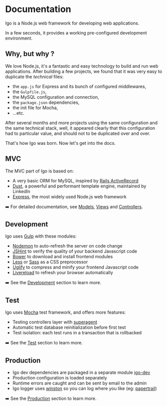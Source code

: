 
# Documentation

Igo is a Node.js web framework for developing web applications.

In a few seconds, it provides a working pre-configured development environment.

## Why, but why ?

We love Node.js, it's a fantastic and easy technology to build and run web applications.
After building a few projects, we found that it was very easy to duplicate the *technical* files:
- the `app.js` for Express and its bunch of configured middlewares,
- the `Gulpfile.js`,
- the MySQL configuration and connection,
- the `package.json` dependencies,
- the init file for Mocha,
- ...etc.

After several months and more projects using the same configuration and the same technical stack, well, it appeared clearly that this configuration had to particular value, and should not to be duplicated over and over.

That's how Igo was born. Now let's get into the docs.

## MVC
The MVC part of Igo is based on:
- A very basic ORM for MySQL, inspired by [Rails ActiveRecord](http://guides.rubyonrails.org/active_record_basics.html)
- [Dust](http://www.dustjs.com/), a powerful and performant template engine, maintained by LinkedIn
- [Express](http://expressjs.com/), the most widely used Node.js web framework

➡️ For detailed documentation, see [Models](/docs/models.md), [Views](/docs/views.md) and [Controllers](/docs/controllers.md).


## Development
Igo uses [Gulp](http://gulpjs.com/) with these modules:
- [Nodemon](https://nodemon.io/) to auto-refresh the server on code change
- [JSHint](http://jshint.com/) to verify the quality of your backend Javascript code
- [Bower](https://bower.io) to download and install frontend modules
- [Less](http://lesscss.org/) or [Sass](http://sass-lang.com/) as a CSS preprocessor
- [Uglify](http://lisperator.net/uglifyjs/) to compress and minify your frontend Javascript code
- [Livereload](https://github.com/vohof/gulp-livereload) to refresh your browser automatically

➡️ See the [Development](/docs/development.md) section to learn more.


## Test
Igo uses [Mocha](https://mochajs.org/) test framework, and offers more features:
- Testing controllers layer with [superagent](https://github.com/visionmedia/superagent)
- Automatic test database reinitialization before first test
- Test isolation: each test runs in a transaction that is rollbacked

➡️ See the [Test](/docs/test.md) section to learn more.


## Production
- Igo dev dependencies are packaged in a separate module [igo-dev](https://github.com/arnaudm/igo-dev)
- Production configuration is loaded separately
- Runtime errors are caught and can be sent by email to the admin
- Igo logger uses [winston](https://github.com/winstonjs/winston) so you can log where you like (eg: [papertrail](https://github.com/kenperkins/winston-papertrail))

➡️ See the [Production](/docs/production.md) section to learn more.

